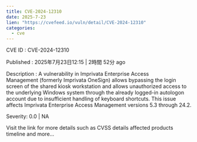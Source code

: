 ```yaml
--- 
title: CVE-2024-12310
date: 2025-7-23
lien: "https://cvefeed.io/vuln/detail/CVE-2024-12310"
categories:
  - cve
---
```


CVE ID : CVE-2024-12310

Published :  2025年7月23日12:15 | 2時間
52分 ago

Description : A vulnerability in Imprivata Enterprise Access Management (formerly Imprivata OneSign) allows bypassing the login screen of the shared kiosk workstation and allows unauthorized access to the underlying Windows system through the already logged-in autologon account due to insufficient handling of keyboard shortcuts.
This issue affects Imprivata Enterprise Access Management versions 5.3 through 24.2.

Severity: 0.0 | NA

Visit the link for more details
such as CVSS details
affected products
timeline
and more...
